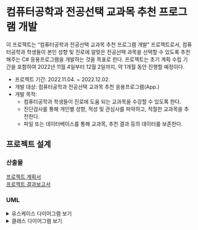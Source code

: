 # 컴퓨터공학과 전공선택 교과목 추천 프로그램 개발
이 프로젝트는 “컴퓨터공학과 전공선택 교과목 추천 프로그램 개발” 프로젝트로서, 컴퓨터공학과 학생들이 본인 성향 및 진로에 알맞은 전공선택 과목을 선택할 수 있도록 추천해주는 C# 응용프로그램을 개발하는 것을 목표로 한다. 프로젝트는 초기 계획 수립 기간을 포함하여 2022년 11월 4일부터 12월 2일까지, 약 1개월 동안 진행할 예정이다.

- 프로젝트 기간: 2022.11.04. ~ 2022.12.02.
- 개발 대상: 컴퓨터공학과 전공선택 교과목 추천 응용프로그램(App.)
- 개발 목적: 
  - 컴퓨터공학과 학생들이 진로에 도움 되는 교과목을 수강할 수 있도록 한다.
  - 진단검사를 통해 개인별 성향, 적성 및 관심사를 파악하고, 적절한 교과목을 추천한다.
  - 파일 또는 데이터베이스를 통해 교과목, 추천 결과 등의 데이터를 보존한다.

## 프로젝트 설계
### 산출물
[프로젝트 계획서](https://drive.google.com/file/d/10ypE9gFE2IZSrDmJfvUjOb49rKUROGdH/view?usp=share_link)
<br>
[프로젝트 결과보고서](https://drive.google.com/file/d/14PtY5fbRd3a01LC_b4MWkGK4CTyHMlpJ/view?usp=sharing)

### UML
<details>
<summary>유스케이스 다이어그램 보기</summary>

![image](https://user-images.githubusercontent.com/91407433/220144569-927e423c-cbf6-4e7c-870e-c3464221dce6.png)

</details>

<details>
<summary>클래스 다이어그램 보기</summary>

![image](https://user-images.githubusercontent.com/91407433/220144668-e9f23d81-7494-477f-bfe7-cc72f4cd4ee8.png)


</details>
